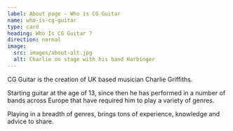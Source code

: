 ```yaml
---
label: About page - Who is CG Guitar
name: who-is-cg-guitar
type: card
heading: Who Is CG Guitar ?
direction: normal
image:
  src: images/about-alt.jpg
  alt: Charlie on stage with his band Harbinger
---
```

CG Guitar is the creation of UK based musician Charlie Griffiths.

Starting guitar at the age of 13, since then he has performed in a number of bands across Europe that have required him to play a variety of genres.

Playing in a breadth of genres, brings tons of experience, knowledge and advice to share.